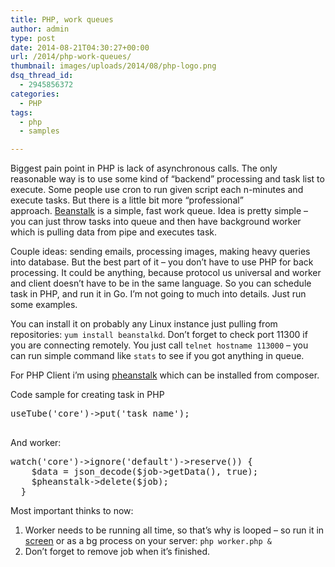 ```yaml
---
title: PHP, work queues
author: admin
type: post
date: 2014-08-21T04:30:27+00:00
url: /2014/php-work-queues/
thumbnail: images/uploads/2014/08/php-logo.png
dsq_thread_id:
  - 2945856372
categories:
  - PHP
tags:
  - php
  - samples

---
```

Biggest pain point in PHP is lack of asynchronous calls. The only reasonable way is to use some kind of &#8220;backend&#8221; processing and task list to execute. Some people use cron to run given script each n-minutes and execute tasks. But there is a little bit more &#8220;professional&#8221; approach. [Beanstalk][1] is a simple, fast work queue. Idea is pretty simple &#8211; you can just throw tasks into queue and then have background worker which is pulling data from pipe and executes task.

Couple ideas: sending emails, processing images, making heavy queries into database. But the best part of it &#8211; you don&#8217;t have to use PHP for back processing. It could be anything, because protocol us universal and worker and client doesn&#8217;t have to be in the same language. So you can schedule task in PHP, and run it in Go. I&#8217;m not going to much into details. Just run some examples.

<!--more-->

You can install it on probably any Linux instance just pulling from repositories: `yum install beanstalkd`. Don&#8217;t forget to check port 11300 if you are connecting remotely. You just call `telnet hostname 113000` &#8211; you can run simple command like `stats` to see if you got anything in queue.

For PHP Client i&#8217;m using <a href="https://github.com/pda/pheanstalk" target="&quot;_blank">pheanstalk</a> which can be installed from composer.

Code sample for creating task in PHP

<pre><?php
   require_once('./vendor/pda/pheanstalk/pheanstalk_init.php'); // use it if you don't have autolader
   $pheanstalk = new Pheanstalk_Pheanstalk('127.0.0.1');
   $pheanstalk->useTube('core')->put('task name');

</pre>

And worker:

<pre><?php   
  $pheanstalk = new Pheanstalk_Pheanstalk("127.0.0.1");

  while ($job = $pheanstalk->watch('core')->ignore('default')->reserve()) {
    $data = json_decode($job->getData(), true);
    $pheanstalk->delete($job);
  }
</pre>

Most important thinks to now:

  1. Worker needs to be running all time, so that&#8217;s why is looped &#8211; so run it in <a href="http://linux.die.net/man/1/screen" target="_blank">screen</a> or as a bg process on your server: `php worker.php &`
  2. Don&#8217;t forget to remove job when it&#8217;s finished.

 [1]: http://kr.github.io/beanstalkd/